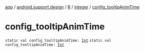 [app](../../../index.md) / [android.support.design](../../index.md) / [R](../index.md) / [integer](index.md) / [config_tooltipAnimTime](.)

# config_tooltipAnimTime

`static val config_tooltipAnimTime: `[`Int`](https://kotlinlang.org/api/latest/jvm/stdlib/kotlin/-int/index.html)
`static val config_tooltipAnimTime: `[`Int`](https://kotlinlang.org/api/latest/jvm/stdlib/kotlin/-int/index.html)